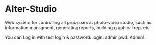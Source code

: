 # Alter-Studio
Web system for controlling all processes at photo-video studio, such as information managment, generating reports, building graphical rep. etc

You can Log in with test login & password:
login: admin
pwd: Admin1.
